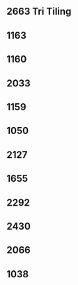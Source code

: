## 2663 Tri Tiling





## 1163



## 1160



## 2033



## 1159



## 1050



## 2127





## 1655





## 2292





## 2430



## 2066



## 1038

















